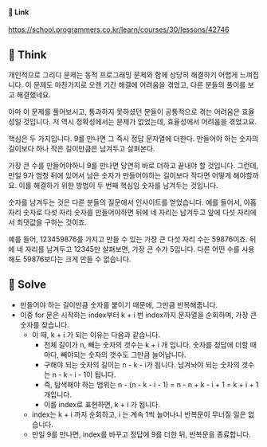 #### 🔗 Link

https://school.programmers.co.kr/learn/courses/30/lessons/42746

## 🤔 Think
 개인적으로 그리디  문제는 동적 프로그래밍 문제와 함께 상당히 해결하기 어렵게 느껴집니다. 이 문제도 마찬가지로 오랜 기간 해결에 어려움을 겪었고, 다른 분들의 풀이를 보고 해결했네요.

 아마 이 문제를 풀어보시고, 통과하지 못하셨던 분들이 공통적으로 겪는 어려움은 효율성일 것입니다. 저 역시 정확성에서는 문제가 없었는데, 효율성에서 어려움을 겪었고요.

 핵심은 두 가지입니다. 9를 만나면 그 즉시 정답 문자열에 더한다. 만들어야 하는 숫자의 길이보다 하나 작은 길이만큼은 남겨두고 살펴본다.

 가장 큰 수를 만들어야하니 9를 만나면 당연히 바로 더하고 끝내야 할 것입니다. 그런데, 만일 9가 엄청 뒤에 있어서 남은 숫자가 만들어야하는 길이보다 작다면 어떻게 해야할까요. 이를 해결하기 위한 방법이 두 번째 핵심임 숫자를 남겨두는 것입니다.

 숫자를 남겨두는 것은 다른 분들의 질문에서 인사이트를 얻었습니다. 예를 들어서, 아홉 자리 숫자로 다섯 자리 숫자를 만들어야하면 뒤에 네 자리는 남겨두고 앞에 다섯 자리에서 최댓값을 구하는 것이죠.

 예를 들어, 123459876를 가지고 만들 수 있는 가장 큰 다섯 자리 수는 59876이죠. 뒤에 네 자리를 남겨두고 12345만 살펴보면, 가장 큰 수가 5입니다. 다른 어떤 수를 사용해도 59876보다는 크게 만들 수 없습니다.

## 🔎 Solve
- 만들어야 하는 길이만큼 숫자를 붙이기 때문에, 그만큼 반복해줍니다.
- 이중 for 문은 시작하는 index부터 k + i 번 index까지 문자열을 순회하며, 가장 큰 숫자를 찾습니다.
  - 이 때, k + i 가 되는 이유는 다음과 같습니다.
    - 전체 길이가 n, 빼는 숫자의 갯수는 k + i 개 입니다. 숫자를 정답에 더할 때마다, 빼야되는 숫자의 갯수도 그만큼 늘어납니다.
    - 구해야 되는 숫자의 길이는 n - k - i가 됩니다. 남겨놔야 되는 숫자의 갯수는 n - k - i - 1이 됩니다. 
    - 즉, 탐색해야 하는 범위는 n - (n - k - i - 1) = n - n + k - i + 1 = k + i + 1개입니다.
    - 이를 index로 표현하면, k + i 가 됩니다.
  - index는 k + i 까지 순회하고, i 는 계속 1씩 늘어나니 반복문이 무너질 일은 없습니다.
  - 만일 9를 만나면, index를 바꾸고 정답에 9를 더한 뒤, 반복문을 종료합니다.
